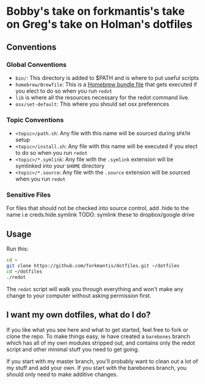 # Bobby's take on forkmantis's take on Greg's take on Holman's dotfiles

## Conventions

### Global Conventions

- `bin/`: This directory is added to $PATH and is where to put useful scripts
- `homebrew/Brewfile`: This is a [Homebrew bundle file]("https://coderwall.com/p/afmnbq/homebrew-s-new-feature-brewfiles") that gets executed if you elect to do so when you run `redot`
- `lib` is where all the resources necessary for the redot command live.
- `osx/set-default`: This where you should set osx preferences

### Topic Conventions
- `<topic>/path.sh`: Any file with this name will be sourced during `$PATH` setup
- `<topic>/install.sh`: Any file with this name will be executed if you elect to do so when you run `redot`
- `<topic>/*.symlink`: Any file with the `.symlink` extension will be symlinked into your `$HOME` directory
- `<topic>/*.source`: Any file with the `.source` extension will be sourced when you run `redot`

### Sensitive Files

For files that should not be checked into source control, add .hide to the name i.e creds.hide.symlink
TODO: symlink these to dropbox/google drive

## Usage

Run this:

```sh
cd ~
git clone https://github.com/forkmantis/dotfiles.git ~/dotfiles
cd ~/dotfiles
./redot
```

The `redot` script will walk you through everything and won't make any change to your computer without asking permission first.

## I want my own dotfiles, what do I do?

If you like what you see here and what to get started, feel free to fork or clone the repo.  To make things easy, Ie have created a `barebones` branch which has all of my own modules stripped out, and contains only the redot script and other minimal stuff you need to get going.  

If you start with my master branch, you'll probably want to clean out a lot of my stuff and add your own.  If you start with the barebones branch, you should only need to make additive changes.
